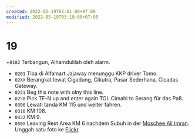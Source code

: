```yaml
---
created: 2022-05-19T02:51:00+07:00
modified: 2022-05-19T03:10:00+07:00
---
```

# 19

+`0102` Terbangun, Alhamdulilah oleh alarm.
+ `0201` Tiba di Alfamart Jajaway menunggu KKP driver Tomo.
+ `02XX` Berangkat lewat Cigadung, Cikutra, Pasar Sederhana, Cicadas Gateway.
+ `0251` Beg this note with olny this line.
+ `0258` Pick TF-N up and enter again TOL Cimahi to Serang für das Paß.
+ `0306` Lewati tanda KM 115 und weiter fahren.
+ `0310` KM 108.
+ `0432` KM 9.
+ `050X` Leaving Rest Area KM 6 nachdem Subuh in der [Moschee Ali Imran](https://g.co/kgs/9iSNCt). Unggah satu foto ke [Flickr](https://flic.kr/p/2nmqkgm).